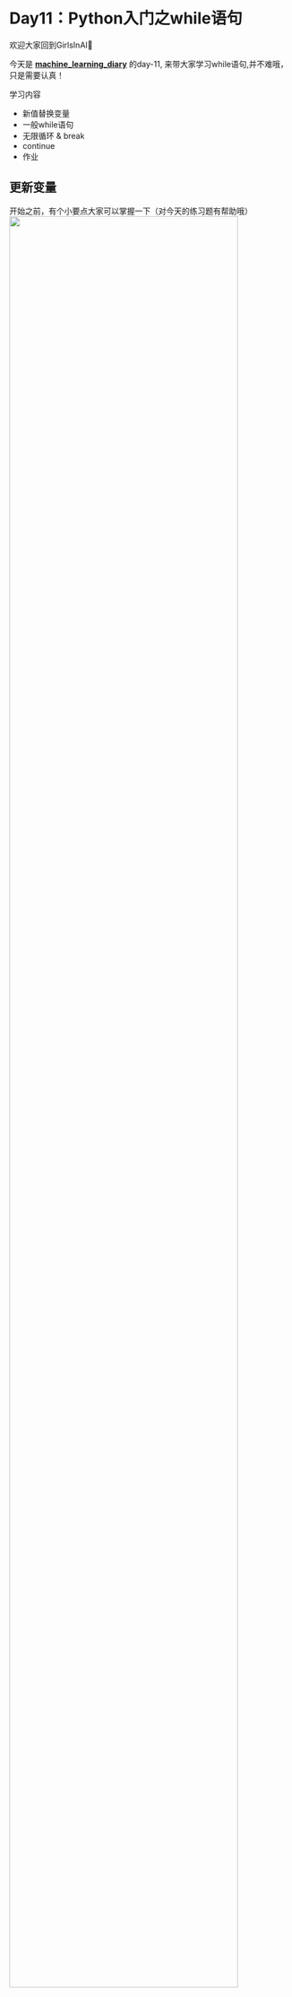 
# Day11：Python入门之while语句

欢迎大家回到GirlsInAI👏

今天是 **[machine_learning_diary](https://github.com/YZHANG1270/Girls-In-AI/tree/master/machine_learning_diary)** 的day-11, 来带大家学习while语句,并不难哦，只是需要认真！

学习内容 
- 新值替换变量  
- 一般while语句 
- 无限循环 & break  
- continue  
- 作业  

## 更新变量  
开始之前，有个小要点大家可以掌握一下（对今天的练习题有帮助哦）  
<img src="https://github.com/yanan1995/Girls-In-AI/blob/master/others/pics/ml_day11/1.png?raw=true" width="90%" height="90%" />  
<br>
## 一般while语句  
大家做重复性工作的时候都会觉得很麻烦，浪费时间，浪费生命，这时候计算机就登场了。  
计算机可以执行很多重复性的任务，python也有一些特定语句来执行这些任务。   
其中常见的一种就是while  
<img src="https://github.com/yanan1995/Girls-In-AI/blob/master/others/pics/ml_day11/2.png?raw=true" width="90%" height="90%" />  
当然，这些判断条件，包括满足条件/退出迭代之后的动作，你们都可以自己决定，我这里就直接用print(’n’) & print(‘end’)来表示  
因为n在每次一循环的时候，值都会改变，所以被称为“迭代变量”；  
如果没有迭代变量，循环会永远进行下去，导致无限循环。   
<br>  
## 无限循环 & break    
我们来看一下无限循环的例子和怎么打断无限循环。  
<img src="https://github.com/yanan1995/Girls-In-AI/blob/master/others/pics/ml_day11/3.png?raw=true" width="60%" height="60%" />  
那怎么打断这种无限循环呢？ 用break   
Break就是打断，破坏的意思  
<img src="https://github.com/yanan1995/Girls-In-AI/blob/master/others/pics/ml_day11/4.png?raw=true" width="90%" height="90%" />   
图片里面体现不出来（可以自己敲一下代码），上面返回的四句话，只有第一句和第三句是我自己输入的，第二句和第四句是它自动返回的（我们刚刚的代码）  
⚠️ input()这个返回的数据格式都是字符串，尽管你可能输入的是一个数字  
<br>   
## continue  
还有一种情况，如果在循环中，你想结束当前的迭代，立刻进行下一次迭代，那么就可以用continue （而不用完成当前迭代）   
什么意思呢？  
<img src="https://github.com/yanan1995/Girls-In-AI/blob/master/others/pics/ml_day11/4.png?raw=true" width="80%" height="80%" />  
其中第一行/第二行/第四行/第五行是我输入的，其它是自动返回的  
<br>
我们来理一下这个顺序和逻辑  
当我第一次输入‘#how are you’的时候，第一个条件被满足，然后continue，进行下一次循环，再从while true开始  
然后输入第二句话’good’， 第一个条件不满足，第二个条件也不被满足，所以print这句话，所以出现两个good   
然后输入第三句话’#fine’，同第一次输入一样，continue，进行下一次循环，再从while true开始  
然后第四句话’I wanna stop’，不满足第一个条件，满足第二个条件，所以break,然后最后print(‘we can stop now’)   
<br>
## 作业
嘻嘻嘻，比四月残忍的小狮子🦁️突然出现！！！  
今天是有小练习的哦，我的例子看起来简单，但需要举一反三的有很多内容哦！！！  
请大家编写一个程序, 重复让用户输入数字； 直到用户输入’i wanna stop’，停止并返回之前数字的个数与总和。   
<br>  
🦁️提示：   
重复 —— while   
让用户输入 —— input()  
直到 —— break   
个数与总和 —— 需要用到我们最开始的内容 “用新值替换变量”  


